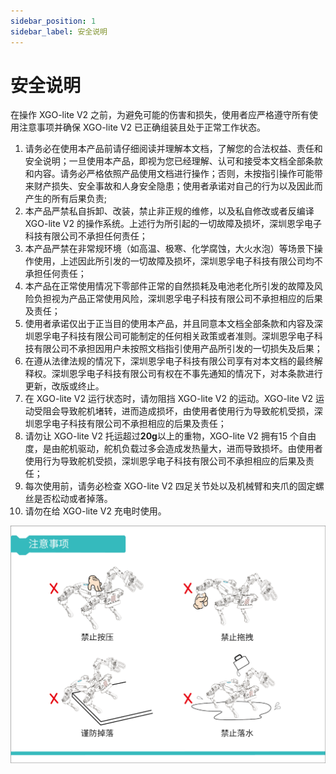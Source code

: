 ```yaml
---
sidebar_position: 1
sidebar_label: 安全说明
---
```


# 安全说明

在操作 XGO-lite V2 之前，为避免可能的伤害和损失，使用者应严格遵守所有使用注意事项并确保 XGO-lite V2 已正确组装且处于正常工作状态。

1. 请务必在使用本产品前请仔细阅读并理解本文档，了解您的合法权益、责任和安全说明；一旦使用本产品，即视为您已经理解、认可和接受本文档全部条款和内容。请务必严格依照产品使用文档进行操作；否则，未按指引操作可能带来财产损失、安全事故和人身安全隐患；使用者承诺对自己的行为以及因此而产生的所有后果负责;
2. 本产品严禁私自拆卸、改装，禁止非正规的维修，以及私自修改或者反编译 XGO-lite V2 的操作系统。上述行为所引起的一切故障及损坏，深圳恩孚电子科技有限公司不承担任何责任；
3. 本产品严禁在非常规环境（如高温、极寒、化学腐蚀，大火水泡）等场景下操作使用，上述因此所引发的一切故障及损坏，深圳恩孚电子科技有限公司均不承担任何责任；
4. 本产品在正常使用情况下零部件正常的自然损耗及电池老化所引发的故障及风险负担视为产品正常使用风险，深圳恩孚电子科技有限公司不承担相应的后果及责任；
5. 使用者承诺仅出于正当目的使用本产品，并且同意本文档全部条款和内容及深圳恩孚电子科技有限公司可能制定的任何相关政策或者准则。深圳恩孚电子科技有限公司不承担因用户未按照文档指引使用产品所引发的一切损失及后果；
6. 在遵从法律法规的情况下，深圳恩孚电子科技有限公司享有对本文档的最终解释权。深圳恩孚电子科技有限公司有权在不事先通知的情况下，对本条款进行更新，改版或终止。
7. 在 XGO-lite V2 运行状态时，请勿阻挡 XGO-lite V2 的运动。XGO-lite V2 运动受阻会导致舵机堵转，进而造成损坏，由使用者使用行为导致舵机受损，深圳恩孚电子科技有限公司不承担相应的后果及责任；
8. 请勿让 XGO-lite V2 托运超过**20g**以上的重物，XGO-lite V2 拥有15 个自由度，是由舵机驱动，舵机负载过多会造成发热量大，进而导致损坏。由使用者使用行为导致舵机受损，深圳恩孚电子科技有限公司不承担相应的后果及责任；
9. 每次使用前，请务必检查 XGO-lite V2 四足关节处以及机械臂和夹爪的固定螺丝是否松动或者掉落。
10. 请勿在给 XGO-lite V2 充电时使用。


![](./images/microbit-xgo-lite2-safety-01.png)
